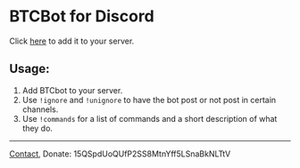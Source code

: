 # BTCBot for Discord

Click [here](https://discordapp.com/oauth2/authorize?client_id=385903651069231104&scope=bot&permissions=0) to add it to your server.


## Usage:

1. Add BTCbot to your server.
2. Use ```!ignore``` and ```!unignore``` to have the bot post or not post in certain channels.
3. Use ```!commands``` for a list of commands and a short description of what they do.

---
[Contact](mailto:dev@btcbot.online), Donate: 15QSpdUoQUfP2SS8MtnYff5LSnaBkNLTtV